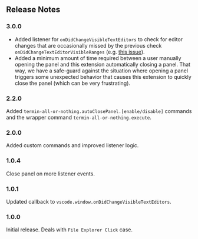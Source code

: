 ## Release Notes

### 3.0.0

- Added listener for `onDidChangeVisibleTextEditors` to check for editor changes that are occasionally missed by the previous check `onDidChangeTextEditorVisibleRanges` (e.g. [this issue](https://github.com/leep-frog/termin-all-or-nothing/issues/1)).
- Added a minimum amount of time required between a user manually opening the panel and this extension automatically closing a panel. That way, we have a safe-guard against the situation where opening a panel triggers some unexpected behavior that causes this extension to quickly close the panel (which can be very frustrating).

### 2.2.0

Added `termin-all-or-nothing.autoClosePanel.[enable/disable]` commands and the
wrapper command `termin-all-or-nothing.execute`.

### 2.0.0

Added custom commands and improved listener logic.

### 1.0.4

Close panel on more listener events.

### 1.0.1

Updated callback to `vscode.window.onDidChangeVisibleTextEditors`.


### 1.0.0

Initial release. Deals with `File Explorer Click` case.
